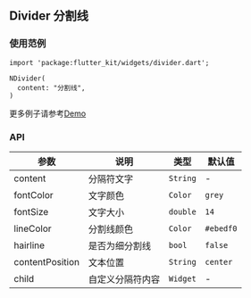 ## Divider 分割线

### 使用范例

```
import 'package:flutter_kit/widgets/divider.dart';

NDivider(
  content: "分割线",
)
```

更多例子请参考[Demo](../lib/routes/demoDivider.dart)

### API

| 参数  | 说明  | 类型  | 默认值  |
| ------------ | ------------ | ------------ | ------------ |
| content | 分隔符文字 | `String` | - |
| fontColor | 文字颜色 | `Color` | `grey` |
| fontSize | 文字大小 | `double` | `14` |
| lineColor | 分割线颜色 | `Color` | `#ebedf0` |
| hairline | 是否为细分割线| `bool` | `false` |
| contentPosition | 文本位置 | `String` | `center` |
| child | 自定义分隔符内容 | `Widget` | - |
